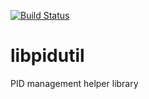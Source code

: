 [![Build Status](https://travis-ci.org/farrokhi/libpidutil.svg)](https://travis-ci.org/farrokhi/libpidutil)

# libpidutil
PID management helper library

